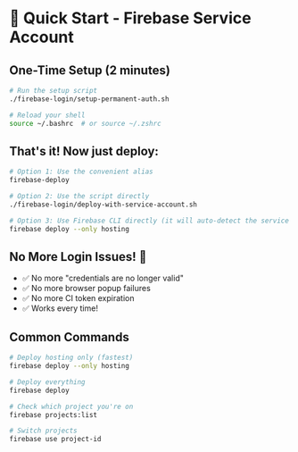 # 🚀 Quick Start - Firebase Service Account

## One-Time Setup (2 minutes)
```bash
# Run the setup script
./firebase-login/setup-permanent-auth.sh

# Reload your shell
source ~/.bashrc  # or source ~/.zshrc
```

## That's it! Now just deploy:
```bash
# Option 1: Use the convenient alias
firebase-deploy

# Option 2: Use the script directly
./firebase-login/deploy-with-service-account.sh

# Option 3: Use Firebase CLI directly (it will auto-detect the service account)
firebase deploy --only hosting
```

## No More Login Issues! 🎉
- ✅ No more "credentials are no longer valid"
- ✅ No more browser popup failures
- ✅ No more CI token expiration
- ✅ Works every time!

## Common Commands
```bash
# Deploy hosting only (fastest)
firebase deploy --only hosting

# Deploy everything
firebase deploy

# Check which project you're on
firebase projects:list

# Switch projects
firebase use project-id
```